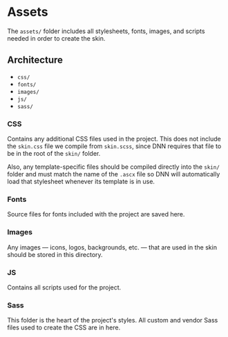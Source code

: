 # Assets

The `assets/` folder includes all stylesheets, fonts, images, and scripts needed in order to create the skin.

## Architecture

* `css/`
* `fonts/`
* `images/`
* `js/`
* `sass/`

### CSS

Contains any additional CSS files used in the project. This does not include the `skin.css` file we compile from `skin.scss`, since DNN requires that file to be in the root of the `skin/` folder.

Also, any template-specific files should be compiled directly into the `skin/` folder and must match the name of the `.ascx` file so DNN will automatically load that stylesheet whenever its template is in use.

### Fonts

Source files for fonts included with the project are saved here.

### Images

Any images — icons, logos, backgrounds, etc. — that are used in the skin should be stored in this directory.

### JS

Contains all scripts used for the project.

### Sass

This folder is the heart of the project's styles. All custom and vendor Sass files used to create the CSS are in here.
